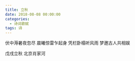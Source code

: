 ```yaml
---
title: 立秋
date: 2018-08-08 00:00:00
categories:
  - 诗词歌赋
tags: 诗
---
```


伏中溽暑夜忽尽
晨曦惊雷乍起身
凭栏卧榻听风雨
梦邀古人共相娱

戊戌立秋 北京肖家河
